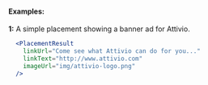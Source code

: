 #### Examples:

__1:__ A simple placement showing a banner ad for Attivio.

```jsx
  <PlacementResult
    linkUrl="Come see what Attivio can do for you..."
    linkText="http://www.attivio.com"
    imageUrl="img/attivio-logo.png"
  />
```
